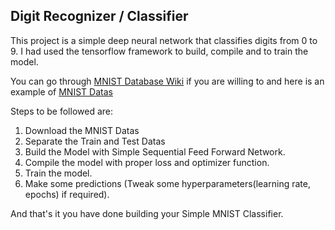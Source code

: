 ## Digit Recognizer / Classifier

This project is a simple deep neural network that classifies digits from 0 to 9. I had used the tensorflow framework to build, compile and to train the model. 

You can go through [MNIST Database Wiki](https://en.wikipedia.org/wiki/MNIST_database) if you are willing to and here is an example of [MNIST Datas](https://miro.medium.com/max/1168/1*2lSjt9YKJn9sxK7DSeGDyw.jpeg)

Steps to be followed are:
1. Download the MNIST Datas
2. Separate the Train and Test Datas
3. Build the Model with Simple Sequential Feed Forward Network.
4. Compile the model with proper loss and optimizer function.
5. Train the model.
6. Make some predictions (Tweak some hyperparameters(learning rate, epochs) if required).

And that's it you have done building your Simple MNIST Classifier.
